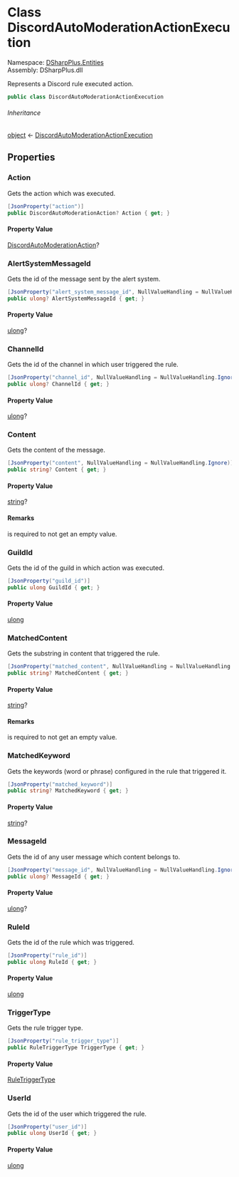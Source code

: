 # Class DiscordAutoModerationActionExecution

Namespace: [DSharpPlus.Entities](DSharpPlus.Entities.md)  
Assembly: DSharpPlus.dll

Represents a Discord rule executed action.

```csharp
public class DiscordAutoModerationActionExecution
```

###### Inheritance

[object](https://learn.microsoft.com/dotnet/api/system.object) ← 
[DiscordAutoModerationActionExecution](DSharpPlus.Entities.DiscordAutoModerationActionExecution.md)

## Properties

### <a id="DSharpPlus_Entities_DiscordAutoModerationActionExecution_Action"></a>Action

Gets the action which was executed.

```csharp
[JsonProperty("action")]
public DiscordAutoModerationAction? Action { get; }
```

#### Property Value

[DiscordAutoModerationAction](DSharpPlus.Entities.DiscordAutoModerationAction.md)?

### <a id="DSharpPlus_Entities_DiscordAutoModerationActionExecution_AlertSystemMessageId"></a>AlertSystemMessageId

Gets the id of the message sent by the alert system.

```csharp
[JsonProperty("alert_system_message_id", NullValueHandling = NullValueHandling.Ignore)]
public ulong? AlertSystemMessageId { get; }
```

#### Property Value

[ulong](https://learn.microsoft.com/dotnet/api/system.uint64)?

### <a id="DSharpPlus_Entities_DiscordAutoModerationActionExecution_ChannelId"></a>ChannelId

Gets the id of the channel in which user triggered the rule.

```csharp
[JsonProperty("channel_id", NullValueHandling = NullValueHandling.Ignore)]
public ulong? ChannelId { get; }
```

#### Property Value

[ulong](https://learn.microsoft.com/dotnet/api/system.uint64)?

### <a id="DSharpPlus_Entities_DiscordAutoModerationActionExecution_Content"></a>Content

Gets the content of the message.

```csharp
[JsonProperty("content", NullValueHandling = NullValueHandling.Ignore)]
public string? Content { get; }
```

#### Property Value

[string](https://learn.microsoft.com/dotnet/api/system.string)?

#### Remarks

<xref href="DSharpPlus.DiscordIntents.MessageContents" data-throw-if-not-resolved="false"></xref> is required to not get an empty value.

### <a id="DSharpPlus_Entities_DiscordAutoModerationActionExecution_GuildId"></a>GuildId

Gets the id of the guild in which action was executed.

```csharp
[JsonProperty("guild_id")]
public ulong GuildId { get; }
```

#### Property Value

[ulong](https://learn.microsoft.com/dotnet/api/system.uint64)

### <a id="DSharpPlus_Entities_DiscordAutoModerationActionExecution_MatchedContent"></a>MatchedContent

Gets the substring in content that triggered the rule.

```csharp
[JsonProperty("matched_content", NullValueHandling = NullValueHandling.Ignore)]
public string? MatchedContent { get; }
```

#### Property Value

[string](https://learn.microsoft.com/dotnet/api/system.string)?

#### Remarks

<xref href="DSharpPlus.DiscordIntents.MessageContents" data-throw-if-not-resolved="false"></xref> is required to not get an empty value.

### <a id="DSharpPlus_Entities_DiscordAutoModerationActionExecution_MatchedKeyword"></a>MatchedKeyword

Gets the keywords (word or phrase) configured in the rule that triggered it.

```csharp
[JsonProperty("matched_keyword")]
public string? MatchedKeyword { get; }
```

#### Property Value

[string](https://learn.microsoft.com/dotnet/api/system.string)?

### <a id="DSharpPlus_Entities_DiscordAutoModerationActionExecution_MessageId"></a>MessageId

Gets the id of any user message which content belongs to.

```csharp
[JsonProperty("message_id", NullValueHandling = NullValueHandling.Ignore)]
public ulong? MessageId { get; }
```

#### Property Value

[ulong](https://learn.microsoft.com/dotnet/api/system.uint64)?

### <a id="DSharpPlus_Entities_DiscordAutoModerationActionExecution_RuleId"></a>RuleId

Gets the id of the rule which was triggered.

```csharp
[JsonProperty("rule_id")]
public ulong RuleId { get; }
```

#### Property Value

[ulong](https://learn.microsoft.com/dotnet/api/system.uint64)

### <a id="DSharpPlus_Entities_DiscordAutoModerationActionExecution_TriggerType"></a>TriggerType

Gets the rule trigger type.

```csharp
[JsonProperty("rule_trigger_type")]
public RuleTriggerType TriggerType { get; }
```

#### Property Value

[RuleTriggerType](DSharpPlus.Enums.RuleTriggerType.md)

### <a id="DSharpPlus_Entities_DiscordAutoModerationActionExecution_UserId"></a>UserId

Gets the id of the user which triggered the rule.

```csharp
[JsonProperty("user_id")]
public ulong UserId { get; }
```

#### Property Value

[ulong](https://learn.microsoft.com/dotnet/api/system.uint64)

